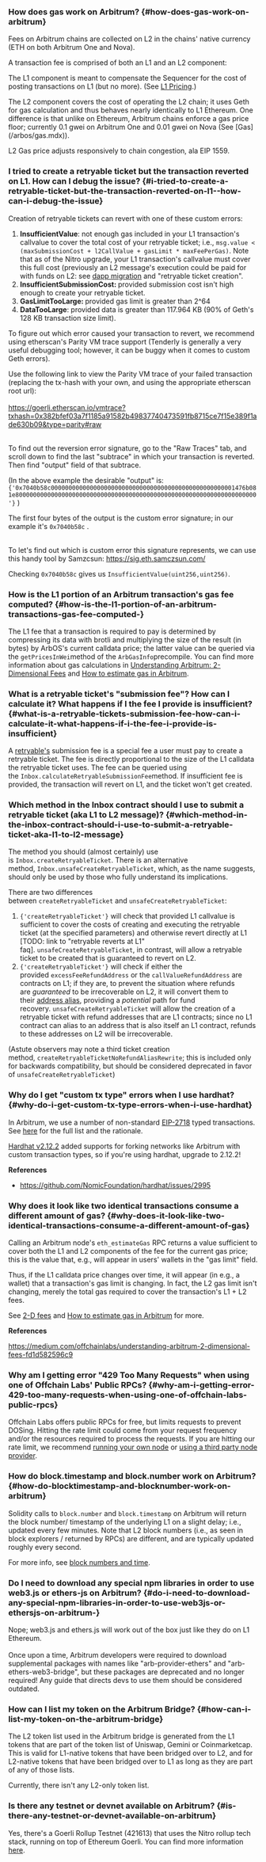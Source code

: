 ### How does gas work on Arbitrum? {#how-does-gas-work-on-arbitrum}
<p>Fees on Arbitrum chains are collected on L2 in the chains' native currency (ETH on both Arbitrum One and Nova).</p>

<p>A transaction fee is comprised of both an L1 and an L2 component:</p>

<p>The L1 component is meant to compensate the Sequencer for the cost of posting transactions on L1 (but no more). (See <a href="https://developer.arbitrum.io/arbos/l1-pricing">L1 Pricing</a>.)</p>

<p>The L2 component covers the cost of operating the L2 chain; it uses Geth for gas calculation and thus behaves nearly identically to L1 Ethereum. One difference is that unlike on Ethereum, Arbitrum chains enforce a gas price floor; currently 0.1 gwei on Arbitrum One and 0.01 gwei on Nova (See [Gas](/arbos/gas.mdx)).</p>

<p>L2 Gas price adjusts responsively to chain congestion, ala EIP 1559.</p>

<p></p>



### I tried to create a retryable ticket but the transaction reverted on L1.  How can I debug the issue? {#i-tried-to-create-a-retryable-ticket-but-the-transaction-reverted-on-l1--how-can-i-debug-the-issue}
<p>Creation of retryable tickets can revert with one of these custom errors:</p>

<ol><li><strong>InsufficientValue</strong>: not enough gas included in your L1 transaction's callvalue to cover the total cost of your retryable ticket; i.e., <code>msg.value &lt; (maxSubmissionCost + l2CallValue + gasLimit * maxFeePerGas)</code>. Note that as of the Nitro upgrade, your L1 transaction's callvalue must cover this full cost (previously an L2 message's execution could be paid for with funds on L2: see <a href="https://developer.offchainlabs.com/migration/dapp_migration#breaking-changes">dapp migration</a> and "retryable ticket creation".</li>
<li><strong>InsufficientSubmissionCost: </strong>provided submission cost isn't high enough to create your retryable ticket.</li>
<li><strong>GasLimitTooLarge: </strong>provided gas limit is greater than 2^64</li>
<li><strong>DataTooLarge</strong>: provided data is greater than 117.964 KB  (90% of Geth's 128 KB transaction size limit).</li>
</ol>
<p></p>

<p>To figure out which error caused your transaction to revert, we recommend using etherscan's Parity VM trace support (Tenderly is generally a very useful debugging tool; however, it can be buggy when it comes to custom Geth errors).</p>

<p>Use the following link to view the Parity VM trace of your failed transaction (replacing the tx-hash with your own, and using the appropriate etherscan root url):<br />
<br />
<a href="https://goerli.etherscan.io/vmtrace?txhash=0x382bfef03a7f1185a91582b49837740473591fb8715ce7f15e389f1ade630b09&type=parity#raw">https://goerli.etherscan.io/vmtrace?txhash=0x382bfef03a7f1185a91582b49837740473591fb8715ce7f15e389f1ade630b09&type=parity#raw</a></p>

<p><br />
To find out the reversion error signature, go to the "Raw Traces" tab, and scroll down to find the last "subtrace" in which your transaction is reverted. Then find "output" field of that subtrace.</p>

<p> (In the above example the desirable "output" is:<br />
<code>{'0x7040b58c0000000000000000000000000000000000000000000000000001476b081e80000000000000000000000000000000000000000000000000000000000000000000'}</code> )</p>

<p></p>

<p>The first four bytes of the output is the custom error signature;<strong> </strong>in our example it's <code>0x7040b58c</code> . </p>

<p><br />
To let's find out which is custom error this signature represents, we can use this handy tool by Samzcsun:  <a href="https://sig.eth.samczsun.com/">https://sig.eth.samczsun.com/</a></p>

<p>Checking <code>0x7040b58c</code> gives us <code>InsufficientValue(uint256,uint256)</code>. <br />
</p>

<p></p>



### How is the L1 portion of an Arbitrum transaction's gas fee computed?  {#how-is-the-l1-portion-of-an-arbitrum-transactions-gas-fee-computed-}
<p>The L1 fee that a transaction is required to pay is determined by compressing its data with brotli and multiplying the size of the result (in bytes) by ArbOS's current calldata price; the latter value can be queried via the <code>getPricesInWei</code>method of the <code>ArbGasInfo</code>precompile. You can find more information about gas calculations in <a href="https://medium.com/offchainlabs/understanding-arbitrum-2-dimensional-fees-fd1d582596c9">Understanding Arbitrum: 2-Dimensional Fees</a> and <a href="https://developer.arbitrum.io/devs-how-tos/how-to-estimate-gas">How to estimate gas in Arbitrum</a>.</p>

<p></p>



### What is a retryable ticket's "submission fee"? How can I calculate it? What happens if I the fee I provide is insufficient? {#what-is-a-retryable-tickets-submission-fee-how-can-i-calculate-it-what-happens-if-i-the-fee-i-provide-is-insufficient}
<p>A <a href="https://developer.arbitrum.io/arbos/l1-to-l2-messaging">retryable's</a> submission fee is a special fee a user must pay to create a retryable ticket. The fee is directly proportional to the size of the L1 calldata the retryable ticket uses. The fee can be queried using the <code>Inbox.calculateRetryableSubmissionFee</code>method. If insufficient fee is provided, the transaction will revert on L1, and the ticket won't get created. </p>

<p></p>



### Which method in the Inbox contract should I use to submit a retryable ticket (aka L1 to L2 message)? {#which-method-in-the-inbox-contract-should-i-use-to-submit-a-retryable-ticket-aka-l1-to-l2-message}
<p>The method you should (almost certainly) use is <code>Inbox.createRetryableTicket</code>. There is an alternative method, <code>Inbox.unsafeCreateRetryableTicket</code>, which, as the name suggests, should only be used by those who fully understand its implications.</p>

<p>There are two differences between <code>createRetryableTicket</code> and <code>unsafeCreateRetryableTicket</code>:</p>

<ol><li><code>{'createRetryableTicket'}</code> will check that provided L1 callvalue is sufficient to cover the costs of creating and executing the retryable ticket (at the specified parameters) and otherwise revert directly at L1 [TODO: link to "retryable reverts at L1" faq]. <code>unsafeCreateRetryableTicket</code>, in contrast, will allow a retryable ticket to be created that is guaranteed to revert on L2.</li>
<li><code>{'createRetryableTicket'}</code> will check if either the provided <code>excessFeeRefundAddress</code> or the <code>callValueRefundAddress</code> are contracts on L1; if they are, to prevent the situation where refunds are <em>guaranteed</em> to be irrecoverable on L2, it will convert them to their <a href="https://developer.arbitrum.io/arbos/l1-to-l2-messaging#address-aliasing">address alias</a>, providing a <em>potential</em> path for fund recovery. <code>unsafeCreateRetryableTicket</code> will allow the creation of a retryable ticket with refund addresses that are L1 contracts; since no L1 contract can alias to an address that is also itself an L1 contract, refunds to these addresses on L2 will be irrecoverable.</li>
</ol>
<p>(Astute observers may note a third ticket creation method, <code>createRetryableTicketNoRefundAliasRewrite</code>; this is included only for backwards compatibility, but should be considered deprecated in favor of <code>unsafeCreateRetryableTicket</code>)</p>



### Why do I get "custom tx type" errors when I use hardhat? {#why-do-i-get-custom-tx-type-errors-when-i-use-hardhat}
<p>In Arbitrum, we use a number of non-standard <a href="https://eips.ethereum.org/EIPS/eip-2718">EIP-2718</a> typed transactions. See <a href="https://developer.arbitrum.io/arbos/geth#transaction-types">here</a> for the full list and the rationale.</p>

<p><a href="https://github.com/NomicFoundation/hardhat/releases/tag/hardhat%402.12.2">Hardhat v2.12.2</a> added supports for forking networks like Arbitrum with custom transaction types, so if you're using hardhat, upgrade to 2.12.2!</p>

<p></p>

<p><strong>References</strong></p>

<ul><li><a href="https://github.com/NomicFoundation/hardhat/issues/2995">https://github.com/NomicFoundation/hardhat/issues/2995</a></li>
</ul>
<p></p>



### Why does it look like two identical transactions consume a different amount of gas? {#why-does-it-look-like-two-identical-transactions-consume-a-different-amount-of-gas}
<p></p>

<p>Calling an Arbitrum node's <code>eth_estimateGas</code> RPC returns a value sufficient to cover both the L1 and L2 components of the fee for the current gas price; this is the value that, e.g., will appear in users' wallets in the "gas limit" field.</p>

<p>Thus, if the L1 calldata price changes over time, it will appear (in e.g., a wallet) that a transaction's gas limit is changing. In fact, the L2 gas limit isn't changing, merely the total gas required to cover the transaction's L1 + L2 fees.</p>

<p>See <a href="https://medium.com/offchainlabs/understanding-arbitrum-2-dimensional-fees-fd1d582596c9">2-D fees</a> and <a href="https://developer.arbitrum.io/devs-how-tos/how-to-estimate-gas">How to estimate gas in Arbitrum</a> for more.</p>

<p></p>

<p><strong>References</strong></p>

<p><a href="https://medium.com/offchainlabs/understanding-arbitrum-2-dimensional-fees-fd1d582596c9">https://medium.com/offchainlabs/understanding-arbitrum-2-dimensional-fees-fd1d582596c9</a></p>

<p></p>



### Why am I getting error "429 Too Many Requests" when using one of Offchain Labs' Public RPCs? {#why-am-i-getting-error-429-too-many-requests-when-using-one-of-offchain-labs-public-rpcs}
<p>Offchain Labs offers public RPCs for free, but limits requests to prevent DOSing. Hitting the rate limit could come from your request frequency and/or the resources required to process the requests. If you are hitting our rate limit, we recommend <a href="https://developer.arbitrum.io/node-running/running-a-node">running your own node</a> or <a href="https://developer.arbitrum.io/node-running/node-providers">using a third party node provider</a>.</p>

<p></p>



### How do block.timestamp and block.number work on Arbitrum? {#how-do-blocktimestamp-and-blocknumber-work-on-arbitrum}
<p>Solidity calls to <code>block.number</code> and <code>block.timestamp</code> on Arbitrum will return the block number/ timestamp of the underlying L1 on a slight delay; i.e., updated every few minutes. Note that L2 block numbers (i.e., as seen in block explorers / returned by RPCs) are different, and are typically updated roughly every second.</p>

<p>For more info, see <a href="https://developer.arbitrum.io/time">block numbers and time</a>.</p>

<p></p>



### Do I need to download any special npm libraries in order to use web3.js or ethers-js on Arbitrum?  {#do-i-need-to-download-any-special-npm-libraries-in-order-to-use-web3js-or-ethersjs-on-arbitrum-}
<p>Nope; web3.js and ethers.js will work out of the box just like they do on L1 Ethereum.<br />
<br />
Once upon a time, Arbitrum developers were required to download supplemental packages with names like "arb-provider-ethers" and "arb-ethers-web3-bridge", but these packages are deprecated and no longer required! Any guide that directs devs to use them should be considered outdated.</p>

<p></p>

<p></p>



### How can I list my token on the Arbitrum Bridge? {#how-can-i-list-my-token-on-the-arbitrum-bridge}
<p>The L2 token list used in the Arbitrum bridge is generated from the L1 tokens that are part of the token list of Uniswap, Gemini or Coinmarketcap. This is valid for L1-native tokens that have been bridged over to L2, and for L2-native tokens that have been bridged over to L1 as long as they are part of any of those lists.</p>

<p>Currently, there isn't any L2-only token list.</p>

<p></p>

<p></p>



### Is there any testnet or devnet available on Arbitrum? {#is-there-any-testnet-or-devnet-available-on-arbitrum}
<p>Yes, there's a Goerli Rollup Testnet (421613) that uses the Nitro rollup tech stack, running on top of Ethereum Goerli. You can find more information <a href="https://developer.arbitrum.io/public-chains">here</a>.</p>

<p></p>



